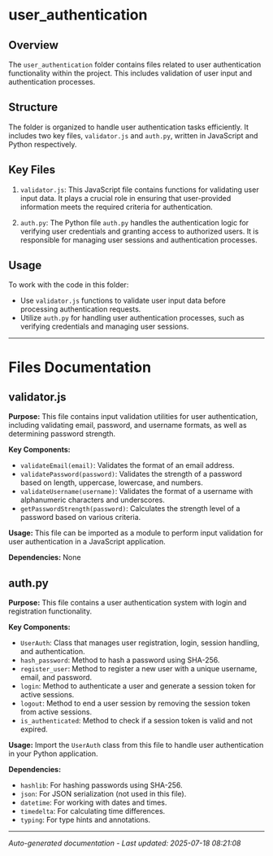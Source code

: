 # user_authentication

## Overview
The `user_authentication` folder contains files related to user authentication functionality within the project. This includes validation of user input and authentication processes.

## Structure
The folder is organized to handle user authentication tasks efficiently. It includes two key files, `validator.js` and `auth.py`, written in JavaScript and Python respectively.

## Key Files
1. `validator.js`: This JavaScript file contains functions for validating user input data. It plays a crucial role in ensuring that user-provided information meets the required criteria for authentication.
   
2. `auth.py`: The Python file `auth.py` handles the authentication logic for verifying user credentials and granting access to authorized users. It is responsible for managing user sessions and authentication processes.

## Usage
To work with the code in this folder:
- Use `validator.js` functions to validate user input data before processing authentication requests.
- Utilize `auth.py` for handling user authentication processes, such as verifying credentials and managing user sessions.

---

# Files Documentation

## validator.js

**Purpose:** This file contains input validation utilities for user authentication, including validating email, password, and username formats, as well as determining password strength.

**Key Components:**
- `validateEmail(email)`: Validates the format of an email address.
- `validatePassword(password)`: Validates the strength of a password based on length, uppercase, lowercase, and numbers.
- `validateUsername(username)`: Validates the format of a username with alphanumeric characters and underscores.
- `getPasswordStrength(password)`: Calculates the strength level of a password based on various criteria.

**Usage:** This file can be imported as a module to perform input validation for user authentication in a JavaScript application.

**Dependencies:** None

## auth.py

**Purpose:** This file contains a user authentication system with login and registration functionality.

**Key Components:**
- `UserAuth`: Class that manages user registration, login, session handling, and authentication.
- `hash_password`: Method to hash a password using SHA-256.
- `register_user`: Method to register a new user with a unique username, email, and password.
- `login`: Method to authenticate a user and generate a session token for active sessions.
- `logout`: Method to end a user session by removing the session token from active sessions.
- `is_authenticated`: Method to check if a session token is valid and not expired.

**Usage:** Import the `UserAuth` class from this file to handle user authentication in your Python application.

**Dependencies:**
- `hashlib`: For hashing passwords using SHA-256.
- `json`: For JSON serialization (not used in this file).
- `datetime`: For working with dates and times.
- `timedelta`: For calculating time differences.
- `typing`: For type hints and annotations.

---
*Auto-generated documentation - Last updated: 2025-07-18 08:21:08*
